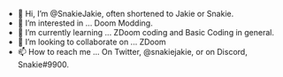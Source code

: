 - 👋 Hi, I’m @SnakieJakie, often shortened to Jakie or Snakie. 
- 👀 I’m interested in ... Doom Modding.
- 🌱 I’m currently learning ... ZDoom coding and Basic Coding in general. 
- 💞️ I’m looking to collaborate on ... ZDoom
- 📫 How to reach me ... On Twitter, @snakiejakie, or on Discord, Snakie#9900.

<!---
SnakieJakie/SnakieJakie is a ✨ special ✨ repository because its `README.md` (this file) appears on your GitHub profile.
You can click the Preview link to take a look at your changes.
--->

